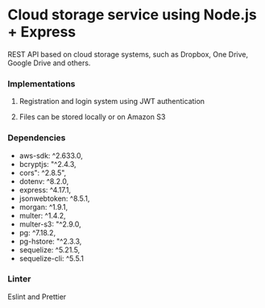# Cloud storage service using  Node.js + Express

REST API based on cloud storage systems, such as Dropbox, One Drive, Google Drive and others. 

### Implementations
1. Registration and login system using JWT authentication

2. Files can be stored locally or on Amazon S3

### Dependencies
* aws-sdk: ^2.633.0,
* bcryptjs: "^2.4.3,
* cors": ^2.8.5",
* dotenv: ^8.2.0,
* express: ^4.17.1,
* jsonwebtoken: ^8.5.1,
* morgan: ^1.9.1,
* multer: ^1.4.2,
* multer-s3: "^2.9.0,
* pg: ^7.18.2,
* pg-hstore: "^2.3.3,
* sequelize: ^5.21.5,
* sequelize-cli: ^5.5.1

### Linter
Eslint and Prettier
